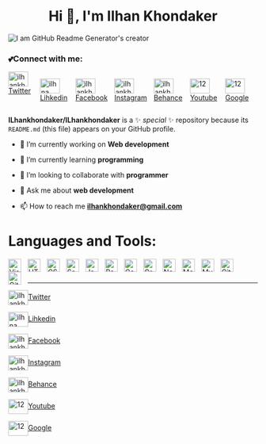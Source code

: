 <h1 align="center">Hi 👋, I'm Ilhan Khondaker</h1>



![I am GitHub Readme Generator's creator](https://media.giphy.com/media/RbDKaczqWovIugyJmW/giphy.gif)

<h3 align="left">💕Connect with me:</h3>
<div display:"inline"  style=" display:flex;">
<a href="https://twitter.com/IlhanKhondaker" target="blank"><img align="center"src="https://raw.githubusercontent.com/rahuldkjain/github-profile-readme-generator/master/src/images/icons/Social/twitter.svg"alt="ilhankhondaker" height="30" width="40" />Twitter</a>
 
<a href="https://www.linkedin.com/in/ilhan-khondaker-9a46b01b5/" target="blank"><img  align="center"
                src="https://raw.githubusercontent.com/rahuldkjain/github-profile-readme-generator/master/src/images/icons/Social/linked-in-alt.svg"
                alt="ilhna" height="30" width="40" />Lihkedin</a>

<a href="https://www.facebook.com/ilhan.khondaker/" target="blank"><img align="center"
                src="https://raw.githubusercontent.com/rahuldkjain/github-profile-readme-generator/master/src/images/icons/Social/facebook.svg"
                alt="ilhankhondaker" height="30" width="40" />Facebook</a> 

<a href="https://www.instagram.com/ilhankhondaker/?hl=en" target="blank"><img align="center"
                src="https://raw.githubusercontent.com/rahuldkjain/github-profile-readme-generator/master/src/images/icons/Social/instagram.svg"
                alt="ilhankhondaker" height="30" width="40" />Instagram</a>

<a href="https://www.behance.net/ilhankhondaker " target="blank"><img align="center"
                src="https://raw.githubusercontent.com/rahuldkjain/github-profile-readme-generator/master/src/images/icons/Social/behance.svg"
                alt="ilhankhondaker" height="30" width="40" />Behance</a>

<a href="https://www.youtube.com/channel/UCYzmpgr_xPjbyU7P_xWz2zw" target="blank"><img align="center"
                src="https://raw.githubusercontent.com/rahuldkjain/github-profile-readme-generator/master/src/images/icons/Social/youtube.svg"
                alt="12" height="30" width="40" />Youtube</a>

<a href="https://www.google.com/search?q=Ilhan+khondaker" target="blank"><img align="center"
                src="https://raw.githubusercontent.com/rahuldkjain/github-profile-readme-generator/master/src/images/icons/Social/google.svg"
                alt="12" height="30" width="40" />Google</a>
                
                
</div>        





**ILhankhondaker/ILhankhondaker** is a ✨ _special_ ✨ repository because its `README.md` (this file) appears on your GitHub profile.

- 🔭 I’m currently working on **Web development**

- 🌱 I’m currently learning **programming**

- 👯 I’m looking to collaborate with **programmer**

- 💬 Ask me about **web development**

- 📫 How to reach me **ilhankhondaker@gmail.com**



# Languages and Tools:

<img align="left" alt="Visual Studio Code" width="26px" src="https://cdn.jsdelivr.net/gh/devicons/devicon/icons/vscode/vscode-original.svg" style="padding-right:10px;" />
<img align="left" alt="HTML5" width="26px" src="https://cdn.jsdelivr.net/gh/devicons/devicon/icons/html5/html5-original.svg" style="padding-right:10px;" />
<img align="left" alt="CSS3" width="26px" src="https://cdn.jsdelivr.net/gh/devicons/devicon/icons/css3/css3-original.svg" style="padding-right:10px;" />
<img align="left" alt="Sass" width="26px" src="https://cdn.jsdelivr.net/gh/devicons/devicon/icons/sass/sass-original.svg" style="padding-right:10px;" />
<img align="left" alt="JavaScript" width="26px" src="https://cdn.jsdelivr.net/gh/devicons/devicon/icons/javascript/javascript-original.svg" style="padding-right:10px;" />
<img align="left" alt="React" width="26px" src="https://cdn.jsdelivr.net/gh/devicons/devicon/icons/react/react-original.svg" style="padding-right:10px;" />
<img align="left" alt="Gatsby" width="26px" src="https://cdn.jsdelivr.net/gh/devicons/devicon/icons/gatsby/gatsby-original.svg" style="padding-right:10px;" />
<img align="left" alt="GraphQL" width="26px" src="https://cdn.jsdelivr.net/gh/devicons/devicon/icons/graphql/graphql-plain.svg" style="padding-right:10px;" />
<img align="left" alt="Node.js" width="26px" src="https://cdn.jsdelivr.net/gh/devicons/devicon/icons/nodejs/nodejs-original.svg" style="padding-right:10px;" />

<img align="left" alt="MongoDB" width="26px" src="https://cdn.jsdelivr.net/gh/devicons/devicon/icons/mongodb/mongodb-original.svg" style="padding-right:10px;" />
<img align="left" alt="MySQL" width="26px" src="https://cdn.jsdelivr.net/gh/devicons/devicon/icons/mysql/mysql-original.svg" style="padding-right:10px;" />
<img align="left" alt="Git" width="26px" src="https://cdn.jsdelivr.net/gh/devicons/devicon/icons/git/git-original.svg" style="padding-right:10px;" />
<img align="left" alt="GitHub" width="26px" src="https://user-images.githubusercontent.com/3369400/139448065-39a229ba-4b06-434b-bc67-616e2ed80c8f.png" style="padding-right:10px;" />

<br />
<br />

---



<p align="left">
<a href="https://twitter.com/IlhanKhondaker" target="blank"><img align="center"src="https://raw.githubusercontent.com/rahuldkjain/github-profile-readme-generator/master/src/images/icons/Social/twitter.svg"alt="ilhankhondaker" height="30" width="40" />Twitter</a>
 
<a href="https://www.linkedin.com/in/ilhan-khondaker-9a46b01b5/" target="blank"><img  align="center"
                src="https://raw.githubusercontent.com/rahuldkjain/github-profile-readme-generator/master/src/images/icons/Social/linked-in-alt.svg"
                alt="ilhna" height="30" width="40" />Lihkedin</a>

<a href="https://www.facebook.com/ilhan.khondaker/" target="blank"><img align="center"
                src="https://raw.githubusercontent.com/rahuldkjain/github-profile-readme-generator/master/src/images/icons/Social/facebook.svg"
                alt="ilhankhondaker" height="30" width="40" />Facebook</a> 

<a href="https://www.instagram.com/ilhankhondaker/?hl=en" target="blank"><img align="center"
                src="https://raw.githubusercontent.com/rahuldkjain/github-profile-readme-generator/master/src/images/icons/Social/instagram.svg"
                alt="ilhankhondaker" height="30" width="40" />Instagram</a>

<a href="https://www.behance.net/ilhankhondaker " target="blank"><img align="center"
                src="https://raw.githubusercontent.com/rahuldkjain/github-profile-readme-generator/master/src/images/icons/Social/behance.svg"
                alt="ilhankhondaker" height="30" width="40" />Behance</a>

<a href="https://www.youtube.com/channel/UCYzmpgr_xPjbyU7P_xWz2zw" target="blank"><img align="center"
                src="https://raw.githubusercontent.com/rahuldkjain/github-profile-readme-generator/master/src/images/icons/Social/youtube.svg"
                alt="12" height="30" width="40" />Youtube</a>

<a href="https://www.google.com/search?q=Ilhan+khondaker" target="blank"><img align="center"
                src="https://raw.githubusercontent.com/rahuldkjain/github-profile-readme-generator/master/src/images/icons/Social/google.svg"
                alt="12" height="30" width="40" />Google</a>
</p>



